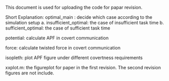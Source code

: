 This document is used for uploading the code for papar revision.

Short Explanation: 
<APF main code> optimal_main : decide which case according to the simulation setup
a. insufficient_optimal: the case of insufficient task time
b. sufficient_optimal: the case of sufficient task time

potential: calculate APF in covert communication

force: calculate twisted force in covert communication

isopleth: plot APF figure under different covertness requirements

xxplot.m: the figureplot for paper in the first revision. The second revision figures are not include.


